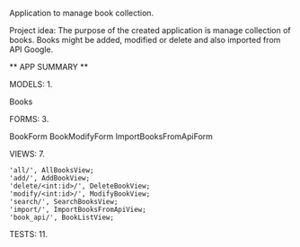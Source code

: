 Application to manage book collection.

Project idea: The purpose of the created application is manage collection of books. Books might be added, modified or delete and also imported from API Google.

** APP SUMMARY **

MODELS: 1.

Books

FORMS: 3.

BookForm
BookModifyForm
ImportBooksFromApiForm


VIEWS: 7.

    'all/', AllBooksView;
    'add/', AddBookView;
    'delete/<int:id>/', DeleteBookView;
    'modify/<int:id>/', ModifyBookView;
    'search/', SearchBooksView;
    'import/', ImportBooksFromApiView;
    'book_api/', BookListView;

TESTS: 11.
